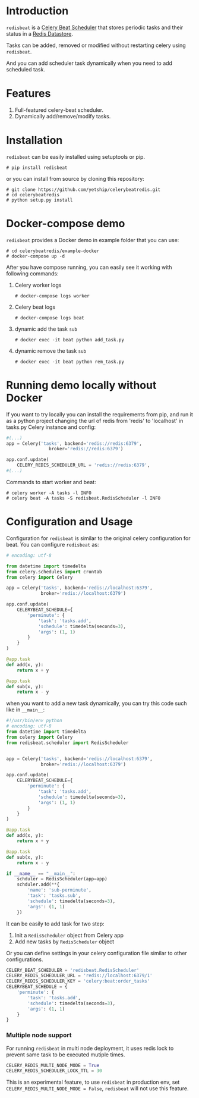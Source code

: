 # Introduction

`redisbeat` is a [Celery Beat Scheduler](http://celery.readthedocs.org/en/latest/userguide/periodic-tasks.html) that stores periodic tasks and their status in a [Redis Datastore](https://redis.io/).

Tasks can be added, removed or modified without restarting celery using `redisbeat`.

And you can add scheduler task dynamically when you need to add scheduled task.


# Features

1. Full-featured celery-beat scheduler.
2. Dynamically add/remove/modify tasks.


# Installation

`redisbeat` can be easily installed using setuptools or pip.

    # pip install redisbeat

or you can install from source by cloning this repository:

	# git clone https://github.com/yetship/celerybeatredis.git
	# cd celerybeatredis
	# python setup.py install

# Docker-compose demo

`redisbeat` provides a Docker demo in example folder that you can use:

```
# cd celerybeatredis/example-docker
# docker-compose up -d
```

After you have compose running, you can easily see it working with following commands:

1. Celery worker logs

    ```
    # docker-compose logs worker
    ```

1. Celery beat logs

    ```
    # docker-compose logs beat
    ```

4. dynamic add the task `sub`

    ```
    # docker exec -it beat python add_task.py
    ```

5. dynamic remove the task `sub`

    ```
    # docker exec -it beat python rem_task.py
    ```

# Running demo locally without Docker

If you want to try locally you can install the requirements from pip, and run it as a python project changing the url of redis from 'redis' to 'localhost' in tasks.py Celery instance and config:

```python
#(...)
app = Celery('tasks', backend='redis://redis:6379',
                broker='redis://redis:6379')

app.conf.update(
    CELERY_REDIS_SCHEDULER_URL = 'redis://redis:6379',
#(...)
```

Commands to start worker and beat:

```
# celery worker -A tasks -l INFO
# celery beat -A tasks -S redisbeat.RedisScheduler -l INFO
```

# Configuration and Usage

Configuration for `redisbeat` is similar to the original celery configuration for beat.
You can configure `redisbeat` as:


```python
# encoding: utf-8

from datetime import timedelta
from celery.schedules import crontab
from celery import Celery

app = Celery('tasks', backend='redis://localhost:6379',
             broker='redis://localhost:6379')

app.conf.update(
    CELERYBEAT_SCHEDULE={
        'perminute': {
            'task': 'tasks.add',
            'schedule': timedelta(seconds=3),
            'args': (1, 1)
        }
    }
)

@app.task
def add(x, y):
    return x + y

@app.task
def sub(x, y):
    return x - y
```

when you want to add a new task dynamically, you can try this code such like in `__main__`:

```python
#!/usr/bin/env python
# encoding: utf-8
from datetime import timedelta
from celery import Celery
from redisbeat.scheduler import RedisScheduler


app = Celery('tasks', backend='redis://localhost:6379',
             broker='redis://localhost:6379')

app.conf.update(
    CELERYBEAT_SCHEDULE={
        'perminute': {
            'task': 'tasks.add',
            'schedule': timedelta(seconds=3),
            'args': (1, 1)
        }
    }
)

@app.task
def add(x, y):
    return x + y

@app.task
def sub(x, y):
    return x - y

if __name__ == "__main__":
    schduler = RedisScheduler(app=app)
    schduler.add(**{
        'name': 'sub-perminute',
        'task': 'tasks.sub',
        'schedule': timedelta(seconds=3),
        'args': (1, 1)
    })
```

It can be easily to add task for two step:

1. Init a `RedisScheduler` object from Celery app
2. Add new tasks by `RedisScheduler` object


Or you can define settings in your celery configuration file similar to other configurations.

```python
CELERY_BEAT_SCHEDULER = 'redisbeat.RedisScheduler'
CELERY_REDIS_SCHEDULER_URL = 'redis://localhost:6379/1'
CELERY_REDIS_SCHEDULER_KEY = 'celery:beat:order_tasks'
CELERYBEAT_SCHEDULE = {
    'perminute': {
        'task': 'tasks.add',
        'schedule': timedelta(seconds=3),
        'args': (1, 1)
    }
}
```

### Multiple node support

For running `redisbeat` in multi node deployment, it uses redis lock to prevent same task to be executed mutiple times.

```python
CELERY_REDIS_MULTI_NODE_MODE = True
CELERY_REDIS_SCHEDULER_LOCK_TTL = 30
```

This is an experimental feature, to use `redisbeat` in production env, set `CELERY_REDIS_MULTI_NODE_MODE = False`, `redisbeat` will not use this feature.



